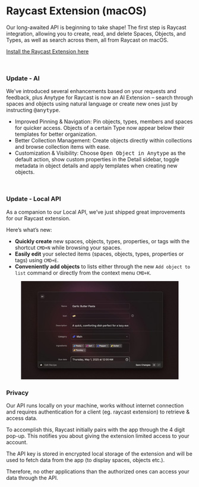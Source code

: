 # Raycast Extension (macOS)

Our long-awaited API is beginning to take shape! The first step is Raycast integration, allowing you to create, read, and delete Spaces, Objects, and Types, as well as search across them, all from Raycast on macOS.

[Install the Raycast Extension here](https://www.raycast.com/any/anytype)

<figure><img src="../../../../.gitbook/assets/raycast_2x.png" alt=""><figcaption></figcaption></figure>

### Update - AI

We've introduced several enhancements based on your requests and feedback, plus Anytype for Raycast is now an AI Extension – search through spaces and objects using natural language or create new ones just by instructing <kbd>@anytype</kbd>.

* Improved Pinning & Navigation: Pin objects, types, members and spaces for quicker access. Objects of a certain Type now appear below their templates for better organization.
* Better Collection Management: Create objects directly within collections and browse collection items with ease.
* Customization & Visibility: Choose <kbd>Open Object in Anytype</kbd> as the default action, show custom properties in the Detail sidebar, toggle metadata in object details and apply templates when creating new objects.

<figure><img src="../../../../.gitbook/assets/Screenshot 2025-03-17 at 11.43.00 AM.png" alt="" width="563"><figcaption></figcaption></figure>

### Update - Local API

As a companion to our Local API, we’ve just shipped great improvements for our Raycast extension.

Here’s what’s new:

* **Quickly create** new spaces, objects, types, properties, or tags with the shortcut `CMD+N` while browsing your spaces.
* **Easily edit** your selected items (spaces, objects, types, properties or tags) using `CMD+E`.
* **Conveniently add objects** to lists either through the new `Add object to list` command or directly from the context menu `CMD+K`.

<figure><img src="../../../../.gitbook/assets/image (213).png" alt=""><figcaption></figcaption></figure>

### Privacy

Our API runs locally on your machine, works without internet connection and requires authentication for a client (eg. raycast extension) to retrieve & access data.

To accomplish this, Raycast initially pairs with the app through the 4 digit pop-up. This notifies you about giving the extension limited access to your account.

The API key is stored in encrypted local storage of the extension and will be used to fetch data from the app (to display spaces, objects etc.).

Therefore, no other applications than the authorized ones can access your data through the API.
